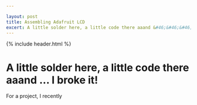 ```yaml
---

layout: post
title: Assembling Adafruit LCD
excert: A little solder here, a little code there aaand &#46;&#46;&#46; I broke it!
---
```


{% include header.html %}

# A little solder here, a little code there aaand &#46;&#46;&#46; I broke it! #

<p>For a project, I recently </p>